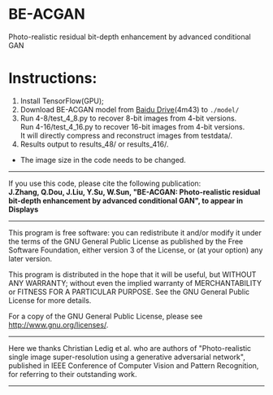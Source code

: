 # BE-ACGAN
Photo-realistic residual bit-depth enhancement by advanced conditional GAN

# Instructions: 
   1) Install TensorFlow(GPU);
   2) Download BE-ACGAN model from [Baidu Drive](https://pan.baidu.com/s/1FtvA7KXOiUXurZbOCscBnA)(4m43) to `./model/`
   3) Run 4-8/test_4_8.py to recover 8-bit images from 4-bit versions.\
      Run 4-16/test_4_16.py to recover 16-bit images from 4-bit versions.\
      It will directly compress and reconstruct images from testdata/.
   3) Results output to results_48/ or results_416/.
   * The image size in the code needs to be changed.

*********************************************************************

If you use this code, please cite the following publication:\
__J.Zhang, Q.Dou, J.Liu, Y.Su, W.Sun, "BE-ACGAN: Photo-realistic residual bit-depth enhancement by advanced conditional GAN", to appear in Displays__
    
*********************************************************************

This program is free software: you can redistribute it and/or modify it under the terms of the GNU General Public License as published by the Free Software Foundation, either version 3 of the License, or (at your option) any later version.

This program is distributed in the hope that it will be useful, but WITHOUT ANY WARRANTY; without even the implied warranty of MERCHANTABILITY or FITNESS FOR A PARTICULAR PURPOSE.  See the GNU General Public License for more details.

For a copy of the GNU General Public License, please see <http://www.gnu.org/licenses/>. 

*********************************************************************

Here we thanks Christian Ledig et al. who are authors of  "Photo-realistic single image super-resolution using a generative adversarial network", published in IEEE Conference of Computer Vision and Pattern Recognition, for referring to their outstanding work.

*********************************************************************
